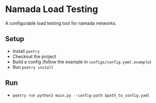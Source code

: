 # Namada Load Testing

A configurable load testing tool for namada networks.

## Setup

- Install `poetry`
- Checkout the project
- Build a config (follow the example in `configs/config.yaml.example`)
- Run `poetry install`

## Run

- `poetry run python3 main.py --config-path $path_to_config.yaml`